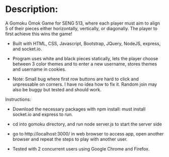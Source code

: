 # Description: 
A Gomoku Omok Game for SENG 513, where 
  each player must aim to align 5 of their pieces 
  either horizontally, vertically, or diagonally. 
  The player to first achieve this wins the game!

- Built with HTML, CSS, Javascript, Bootstrap, JQuery, 
NodeJS, express, and socket.io.  

- Program uses white and black pieces statically, 
lets the player choose between 3 color themes and 
to enter a new username, stores themes and username
in cookies.

- Note: Small bug where first row buttons are hard to click
and unpressable on corners. I have no idea how to fix it. 
Random join may also be buggy but tested and should work. 

Instructions: 
- Download the necessary packages with npm install:
must install socket.io and express to run.

- cd into gomoku directory, and run node server.js to start the server side  

- go to http://localhost:3000/ in web browser to access app,
open another browser and repeat the steps to play with another user.

- Tested with 2 concurrent users using Google Chrome and Firefox. 

           

